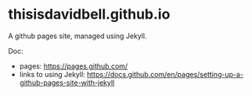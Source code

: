# thisisdavidbell.github.io

A github pages site, managed using Jekyll.

Doc:
- pages: https://pages.github.com/
- links to using Jekyll: https://docs.github.com/en/pages/setting-up-a-github-pages-site-with-jekyll
